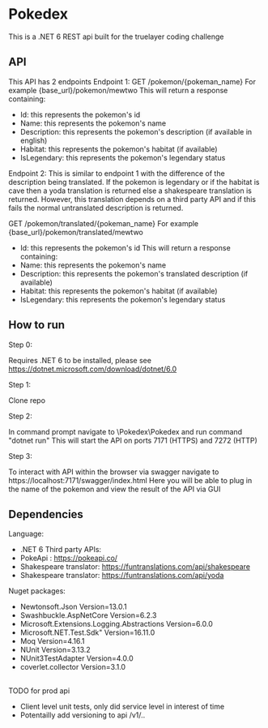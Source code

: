 # Pokedex
This is a .NET 6 REST api built for the truelayer coding challenge

## API
This API has 2 endpoints
Endpoint 1:
GET /pokemon/{pokeman_name}
For example {base_url}/pokemon/mewtwo
This will return a response containing:
- Id: this represents the pokemon's id
- Name: this represents the pokemon's name
- Description: this represents the pokemon's description (if available in english)
- Habitat: this represents the pokemon's habitat (if available)
- IsLegendary: this represents the pokemon's legendary status

Endpoint 2:
This is similar to endpoint 1 with the difference of the description being translated.
If the pokemon is legendary or if the habitat is cave then a yoda translation is returned else a shakespeare translation is returned.
However, this translation depends on a third party API and if this fails the normal untranslated description is returned.

GET /pokemon/translated/{pokeman_name}
For example {base_url}/pokemon/translated/mewtwo
- Id: this represents the pokemon's id
This will return a response containing:
- Name: this represents the pokemon's name
- Description: this represents the pokemon's translated description (if available)
- Habitat: this represents the pokemon's habitat (if available)
- IsLegendary: this represents the pokemon's legendary status


## How to run
Step 0:

Requires .NET 6 to be installed, please see https://dotnet.microsoft.com/download/dotnet/6.0

Step 1:

Clone repo

Step 2:

In command prompt navigate to \Pokedex\Pokedex and run command "dotnet run"
This will start the API on ports 7171 (HTTPS) and 7272 (HTTP)

Step 3:

To interact with API within the browser via swagger navigate to https://localhost:7171/swagger/index.html
Here you will be able to plug in the name of the pokemon and view the result of the API via GUI

## Dependencies
Language:
- .NET 6
Third party APIs:
- PokeApi : https://pokeapi.co/
- Shakespeare translator: https://funtranslations.com/api/shakespeare
- Shakespeare translator: https://funtranslations.com/api/yoda

Nuget packages:
- Newtonsoft.Json Version=13.0.1
- Swashbuckle.AspNetCore Version=6.2.3
- Microsoft.Extensions.Logging.Abstractions Version=6.0.0
- Microsoft.NET.Test.Sdk" Version=16.11.0
- Moq Version=4.16.1
- NUnit Version=3.13.2
- NUnit3TestAdapter Version=4.0.0
- coverlet.collector Version=3.1.0

## 
TODO for prod api
- Client level unit tests, only did service level in interest of time
- Potentailly add versioning to api /v1/..

